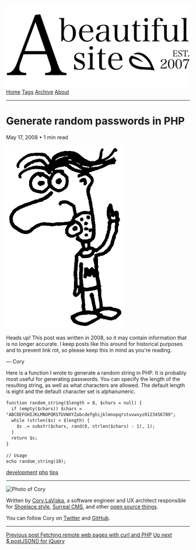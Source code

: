 <a href="../../index.html" class="header-link"><img src="../../images/logos/wordmark.svg" alt="A Beautiful Site" class="wordmark" /></a> <a href="../../index.html" class="nav-item">Home</a> <a href="../../tags/index.html" class="nav-item">Tags</a> <a href="../index.html" class="nav-item">Archive</a> <a href="../../about/index.html" class="nav-item">About</a>

---

# Generate random passwords in PHP

May 17, 2008 • 1 min read

![A drawing of a cartoon man pointing upwards](../../images/artwork/pointer.gif)

Heads up! This post was written in 2008, so it may contain information that is no longer accurate. I keep posts like this around for historical purposes and to prevent link rot, so please keep this in mind as you're reading.

— Cory

Here is a function I wrote to generate a random string in PHP. It is probably most useful for generating passwords. You can specify the length of the resulting string, as well as what characters are allowed. The default length is eight and the default character set is alphanumeric.

    function random_string($length = 8, $chars = null) {
      if (empty($chars)) $chars = "ABCDEFGHIJKLMNOPQRSTUVWXYZabcdefghijklmnopqrstuvwxyz0123456789";
      while (strlen($s) < $length) {
        $s .= substr($chars, rand(0, strlen($chars) - 1), 1);
      }
      return $s;
    }

    // Usage
    echo random_string(10);

<a href="../../tags/development/index.html" class="post-tag">development</a> <a href="../../tags/php/index.html" class="post-tag">php</a> <a href="../../tags/tips/index.html" class="post-tag">tips</a>

---

<img src="http://0.gravatar.com/avatar/bf1b3b95fd5b096a3592247c29667b33?s=512" alt="Photo of Cory" class="avatar avatar-small" />

Written by [Cory LaViska](../../index-4.html), a software engineer and UX architect responsible for [Shoelace.style](https://shoelace.style/), [Surreal CMS](https://www.surrealcms.com/), and other [open source things](https://github.com/claviska).

You can follow Cory on [Twitter](https://twitter.com/claviska) and [GitHub](https://github.com/claviska).

---

<a href="../fetching-remote-web-pages-with-curl-and-php/index.html" class="post-nav-previous"><span class="small">Previous post</span> Fetching remote web pages with curl and PHP</a> <a href="../postjson-for-jquery/index.html" class="post-nav-next"><span class="small">Up next</span> $.postJSON() for jQuery</a>
